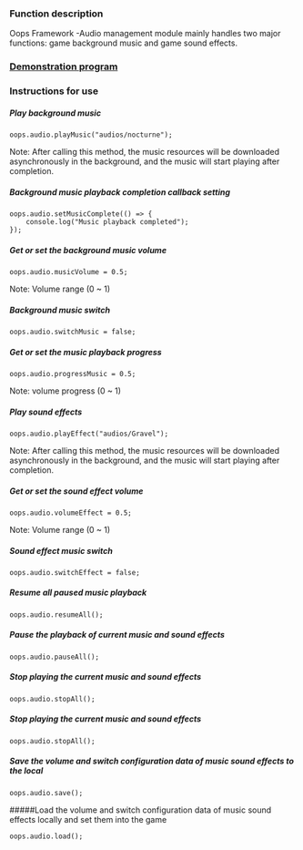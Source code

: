 ### Function description
Oops Framework -Audio management module mainly handles two major functions: game background music and game sound effects.

### [Demonstration program](https://gitee.com/dgflash/oops-framework/tree/master/assets/demo/audio)

### Instructions for use
##### Play background music
```
oops.audio.playMusic("audios/nocturne");
```
Note: After calling this method, the music resources will be downloaded asynchronously in the background, and the music will start playing after completion.

##### Background music playback completion callback setting
```
oops.audio.setMusicComplete(() => {
    console.log("Music playback completed");
});
```
   
##### Get or set the background music volume
```
oops.audio.musicVolume = 0.5;
```
Note: Volume range (0 ~ 1)

##### Background music switch
```
oops.audio.switchMusic = false;
```
##### Get or set the music playback progress
```
oops.audio.progressMusic = 0.5;
```
Note: volume progress (0 ~ 1)

##### Play sound effects
```
oops.audio.playEffect("audios/Gravel");
```
Note: After calling this method, the music resources will be downloaded asynchronously in the background, and the music will start playing after completion.
   
##### Get or set the sound effect volume
```
oops.audio.volumeEffect = 0.5;
```
Note: Volume range (0 ~ 1)

##### Sound effect music switch
```
oops.audio.switchEffect = false;
```

##### Resume all paused music playback
```
oops.audio.resumeAll();
```

##### Pause the playback of current music and sound effects
```
oops.audio.pauseAll();
```

##### Stop playing the current music and sound effects
```
oops.audio.stopAll();
```
##### Stop playing the current music and sound effects
```
oops.audio.stopAll();
```

##### Save the volume and switch configuration data of music sound effects to the local
```
oops.audio.save();
```

#####Load the volume and switch configuration data of music sound effects locally and set them into the game
```
oops.audio.load();
```